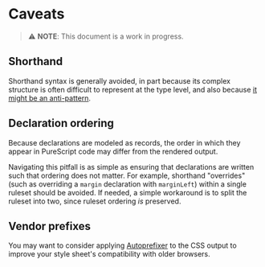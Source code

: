 Caveats
=======

> ⚠️ **NOTE**: This document is a work in progress.

## Shorthand

Shorthand syntax is generally avoided, in part because its complex structure is often difficult to represent at the type level, and also because [it might be an anti-pattern](https://csswizardry.com/2016/12/css-shorthand-syntax-considered-an-anti-pattern/).

## Declaration ordering

Because declarations are modeled as records, the order in which they appear in PureScript code may differ from the rendered output.

Navigating this pitfall is as simple as ensuring that declarations are written such that ordering does not matter. For example, shorthand "overrides" (such as overriding a `margin` declaration with `marginLeft`) within a single ruleset should be avoided. If needed, a simple workaround is to split the ruleset into two, since ruleset ordering _is_ preserved.

## Vendor prefixes

You may want to consider applying [Autoprefixer](https://github.com/postcss/autoprefixer) to the CSS output to improve your style sheet's compatibility with older browsers.
